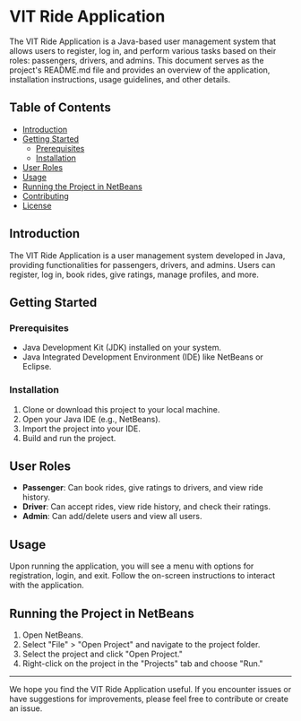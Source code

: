 # VIT Ride Application

The VIT Ride Application is a Java-based user management system that allows users to register, log in, and perform various tasks based on their roles: passengers, drivers, and admins. This document serves as the project's README.md file and provides an overview of the application, installation instructions, usage guidelines, and other details.

## Table of Contents
- [Introduction](#introduction)
- [Getting Started](#getting-started)
  - [Prerequisites](#prerequisites)
  - [Installation](#installation)
- [User Roles](#user-roles)
- [Usage](#usage)
- [Running the Project in NetBeans](#running-the-project-in-netbeans)
- [Contributing](#contributing)
- [License](#license)

## Introduction<a name="introduction"></a>
The VIT Ride Application is a user management system developed in Java, providing functionalities for passengers, drivers, and admins. Users can register, log in, book rides, give ratings, manage profiles, and more.

## Getting Started<a name="getting-started"></a>

### Prerequisites<a name="prerequisites"></a>
- Java Development Kit (JDK) installed on your system.
- Java Integrated Development Environment (IDE) like NetBeans or Eclipse.

### Installation<a name="installation"></a>
1. Clone or download this project to your local machine.
2. Open your Java IDE (e.g., NetBeans).
3. Import the project into your IDE.
4. Build and run the project.

## User Roles<a name="user-roles"></a>
- **Passenger**: Can book rides, give ratings to drivers, and view ride history.
- **Driver**: Can accept rides, view ride history, and check their ratings.
- **Admin**: Can add/delete users and view all users.

## Usage<a name="usage"></a>
Upon running the application, you will see a menu with options for registration, login, and exit. Follow the on-screen instructions to interact with the application.

## Running the Project in NetBeans<a name="running-the-project-in-netbeans"></a>
1. Open NetBeans.
2. Select "File" > "Open Project" and navigate to the project folder.
3. Select the project and click "Open Project."
4. Right-click on the project in the "Projects" tab and choose "Run."

---

We hope you find the VIT Ride Application useful. If you encounter issues or have suggestions for improvements, please feel free to contribute or create an issue.

